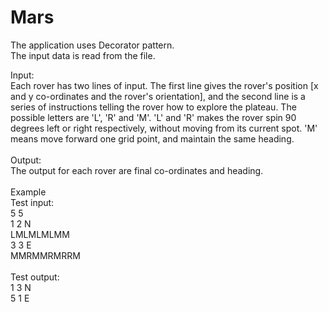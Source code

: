 # Mars

The application uses Decorator pattern.<br/>
The input data is read from the file.<br/>

Input:<br/>
Each rover has two lines of input. The first line gives the rover's position [x and y co-ordinates and the rover's orientation], and the second line is a series of instructions telling the rover how to explore the plateau.  The possible letters are 'L', 'R' and 'M'. 'L' and 'R' makes the rover spin 90 degrees left or right respectively, without moving from its current spot.
'M' means move forward one grid point, and maintain the same heading.
<br/><br/>
Output:<br/>
The output for each rover are final co-ordinates and heading.
<br/><br/>
Example
<br/>
Test input:<br/>
5 5<br/>
1 2 N<br/>
LMLMLMLMM<br/>
3 3 E<br/>
MMRMMRMRRM
<br/><br/>
Test output:<br/>
1 3 N<br/>
5 1 E<br/>

